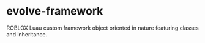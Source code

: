 # evolve-framework
ROBLOX Luau custom framework object oriented in nature featuring classes and inheritance.
